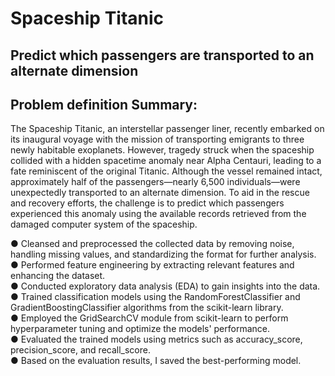 # Spaceship Titanic
## Predict which passengers are transported to an alternate dimension

## Problem definition Summary:
The Spaceship Titanic, an interstellar passenger liner, recently embarked on its inaugural voyage with the mission of transporting emigrants to three newly habitable exoplanets. However, tragedy struck when the spaceship collided with a hidden spacetime anomaly near Alpha Centauri, leading to a fate reminiscent of the original Titanic. Although the vessel remained intact, approximately half of the passengers—nearly 6,500 individuals—were unexpectedly transported to an alternate dimension. To aid in the rescue and recovery efforts, the challenge is to predict which passengers experienced this anomaly using the available records retrieved from the damaged computer system of the spaceship.


● Cleansed and preprocessed the collected data by removing noise, handling missing values, and standardizing the format for further analysis.<br/>
● Performed feature engineering by extracting relevant features and enhancing the dataset.<br/>
● Conducted exploratory data analysis (EDA) to gain insights into the data.<br/>
● Trained classification models using the RandomForestClassifier and GradientBoostingClassifier algorithms from the scikit-learn library.<br/>
● Employed the GridSearchCV module from scikit-learn to perform hyperparameter tuning and optimize the models' performance.<br/>
● Evaluated the trained models using metrics such as accuracy_score, precision_score, and recall_score.<br/>
● Based on the evaluation results, I saved the best-performing model.<br/>
